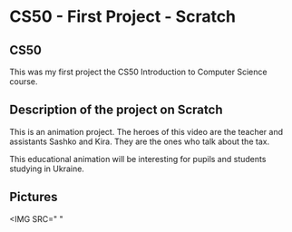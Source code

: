 # CS50 - First Project - Scratch
## CS50
This was my first project the CS50 Introduction to Computer Science course.
## Description of the project on Scratch
This is an animation project. The heroes of this video are the teacher and assistants Sashko and Kira. They are the ones who talk about the tax.

This educational animation will be interesting for pupils and students studying in Ukraine.
## Pictures
<IMG SRC=" " 
